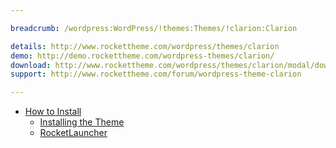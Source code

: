 ```yaml
---

breadcrumb: /wordpress:WordPress/!themes:Themes/!clarion:Clarion

details: http://www.rockettheme.com/wordpress/themes/clarion
demo: http://demo.rockettheme.com/wordpress-themes/clarion/
download: http://www.rockettheme.com/wordpress/themes/clarion/modal/downloads
support: http://www.rockettheme.com/forum/wordpress-theme-clarion

---
```


* [How to Install](../../start/themes.md#how-to-install)
    * [Installing the Theme](../../start/themes.md#installing-the-theme)
    * [RocketLauncher](../../start/rocketlauncher.md)
